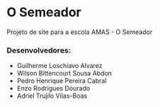 # O Semeador
Projeto de site para a escola AMAS - O Semeador

### Desenvolvedores:

- Guilherme Loschiavo Alvarez
- Wilson Bittencourt Sousa Abdon
- Pedro Henrique Pereira Cabral
- Enzo Rodrigues Dourado
- Adriel Trujilo Vilas-Boas

